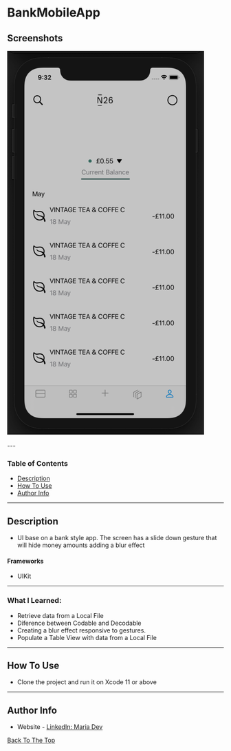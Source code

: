 #   BankMobileApp

## Screenshots

<p float="left">
<img src="https://github.com/mariadev/BankMobileApp/blob/main/ScreenShots/image1.png">
</p>
---

### Table of Contents

- [Description](#description)
- [How To Use](#how-to-use)
- [Author Info](#author-info)

---

## Description

- UI base on a bank style app. The screen has a slide down gesture that will hide  money amounts adding a blur effect

#### Frameworks

- UIKit

---
### What I Learned:
- Retrieve data from a Local File
- Diference between Codable and Decodable
- Creating a blur effect responsive to gestures.
- Populate a Table View with data from a Local File
---

## How To Use

- Clone the project and run it on Xcode 11 or above
---

## Author Info

- Website - [LinkedIn: Maria Dev](https://www.linkedin.com/in/mariadev/)

[Back To The Top](#BankMobileApp)
